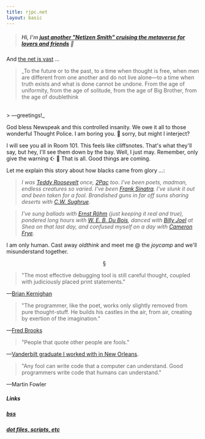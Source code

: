 ```yaml
---
title: rjpc.net
layout: basic
---
```


> ##### Hi, I'm <a href="mailto:ryan@rjpc.net" rel="me"> just another "Netizen Smith" cruising the metaverse for lovers and friends</a> <span>&#x1F647;</span> 

And [the net is vast](https://www.youtube.com/watch?v=SvC4chsgx0c) _<span>&#8230;</span>_

> _To the future or to the past, to a time when thought is free, when men are different from one another and do not live alone<span>&mdash;</span>to a time when truth exists and what is done cannot be undone. From the age of uniformity, from the age of solitude, from the age of Big Brother, from the age of doublethink
<br>
> <span>&mdash;</span>greetings!_

God bless Newspeak and this controlled insanity. We owe it all to those wonderful Thought Police. I am boring you. <span>&#x1F927;</span> sorry, but might I interject?

I will see you all in Room 101. This feels like cliffsnotes. That's what they'll say, but hey, I'll see them down by the bay. Well, I just may. Remember, only give the warning <span>&#x262A; &#x1F54C;</span> That is all. Good things are coming.

Let me explain this story about how blacks came from glory _<span>&#8230;</span>_:

> _I was [Teddy Roosevelt](https://en.wikipedia.org/wiki/The_Rise_of_Theodore_Roosevelt) once, [2Pac](https://www.youtube.com/watch?v=GTFo0VKnNZY) too. I've been poets, madman, endless creatures so varied. I've been [Frank Sinatra](https://www.youtube.com/watch?v=R1_GHY7Sydc). I've slunk it out and been taken for a fool. Brandished guns in far off suns sharing deserts with [C.W. Sughrue](https://en.wikipedia.org/wiki/James_Crumley)._

> _I've sung ballads with [Ernst R<span>&ouml;</span>hm](https://en.wikipedia.org/wiki/Ernst_R%C3%B6hm) (just keeping it real and true), pondered long hours with [W. E. B. Du Bois](https://en.wikipedia.org/wiki/W._E._B._Du_Bois), danced with [Billy Joel](https://www.youtube.com/watch?v=5xgjtm4_M20) at Shea on that last day, and confused myself on a day with [Cameron Frye](https://www.youtube.com/watch?v=StUpDf_LA5g)._ 

I am only human. Cast away _oldthink_ and meet me @ the _joycamp_ and we'll misunderstand together.

<span style="margin: 50%;">&#167;</span>

>"The most effective debugging tool is still careful thought, coupled with judiciously placed print statements."

<span>&mdash;</span>[Brian Kernighan](https://en.wikipedia.org/wiki/Brian_Kernighan)

>"The programmer, like the poet, works only slightly removed from pure thought-stuff. He builds his castles in the air, from air, creating by exertion of the imagination."

<span>&mdash;</span>[Fred Brooks](https://en.wikipedia.org/wiki/Fred_Brooks)

>"People that quote other people are fools."

<span>&mdash;</span>[Vanderbilt graduate I worked with in New Orleans](https://en.wikipedia.org/wiki/Mephistopheles).

>"Any fool can write code that a computer can understand. Good programmers write code that humans can understand."

<span>&mdash;</span>Martin Fowler

##### Links

##### [bss](https://git.sr.ht/~rjpcasalino/bss)

##### [dot files, scripts, etc](https://git.sr.ht/~rjpcasalino/Shangri-la)
